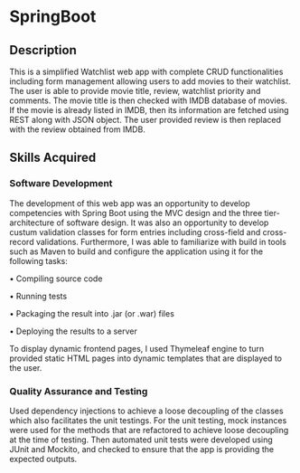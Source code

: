 # SpringBoot
## Description
This is a simplified Watchlist web app with complete CRUD functionalities including form management allowing users to add movies to their watchlist. The user is able to provide movie title, review, watchlist priority and comments. The movie title is then checked with IMDB database of movies. If the movie is already listed in IMDB, then its information are fetched using REST along with JSON object. The user provided review is then replaced with the review obtained from IMDB.

## Skills Acquired
### Software Development
The development of this web app was an opportunity to develop competencies with Spring Boot using the MVC design and the three tier-architecture of software design. It was also an opportunity to develop custum validation classes for form entries including cross-field and cross-record validations. 
Furthermore, I was able to familiarize with build in tools such as Maven to build and configure the application using it for the following tasks:

  •  Compiling source code
  
  •  Running tests
  
  •  Packaging the result into  .jar  (or  .war) files
  
  •  Deploying the results to a server
  
To display dynamic frontend pages, I used Thymeleaf engine to turn provided static HTML pages into dynamic templates that are displayed to the user.

### Quality Assurance and Testing
Used dependency injections to achieve a loose decoupling of the classes which also facilitates the unit testings. For the unit testing, mock instances were used for the methods that are refactored to achieve loose decoupling at the time of testing. Then automated unit tests were developed using JUnit and Mockito, and checked to ensure that the app is providing the expected outputs.

